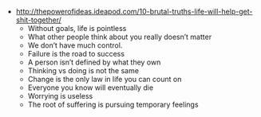 - http://thepowerofideas.ideapod.com/10-brutal-truths-life-will-help-get-shit-together/
  - Without goals, life is pointless
  - What other people think about you really doesn’t matter
  - We don’t have much control.
  - Failure is the road to success
  - A person isn’t defined by what they own
  - Thinking vs doing is not the same
  - Change is the only law in life you can count on
  - Everyone you know will eventually die
  - Worrying is useless
  - The root of suffering is pursuing temporary feelings

